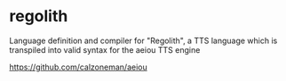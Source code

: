 # regolith

Language definition and compiler for "Regolith", a TTS language which is
transpiled into valid syntax for the aeiou TTS engine

https://github.com/calzoneman/aeiou
